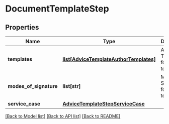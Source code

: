# DocumentTemplateStep

## Properties
Name | Type | Description | Notes
------------ | ------------- | ------------- | -------------
**templates** | [**list[AdviceTemplateAuthorTemplates]**](AdviceTemplateAuthorTemplates.md) | Author Templates for advice template. | [optional] 
**modes_of_signature** | **list[str]** | Modes Of Signature for advice template. | [optional] 
**service_case** | [**AdviceTemplateStepServiceCase**](AdviceTemplateStepServiceCase.md) |  | [optional] 

[[Back to Model list]](../README.md#documentation-for-models) [[Back to API list]](../README.md#documentation-for-api-endpoints) [[Back to README]](../README.md)

